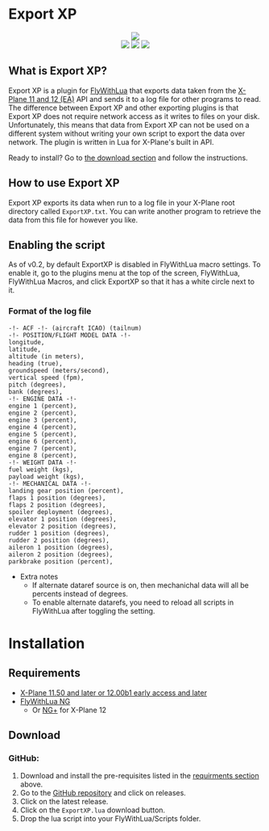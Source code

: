 # Export XP
<p align="center"> 
    <img src="https://img.shields.io/badge/ExportXP-beta-yellow"/>
    <br>
    <img src="https://img.shields.io/badge/X--Plane-11.50%2B-blue"/> <img src="https://img.shields.io/badge/X--Plane-12_EA%2B-blue"/> <img src="https://img.shields.io/badge/FlyWithLUA-2.7%2B-blue" /> <br>
</p>

## What is Export XP?

Export XP is a plugin for [FlyWithLua](https://github.com/X-Friese/FlyWithLua) that exports data taken from the [X-Plane 11 and 12 (EA)](https://x-plane.com/) API and sends it to a log file for other programs to read. The difference between Export XP and other exporting plugins is that Export XP does not require network access as it writes to files on your disk. Unfortunately, this means that data from Export XP can not be used on a different system without writing your own script to export the data over network. The plugin is written in Lua for X-Plane's built in API. 


Ready to install? Go to [the download section](#installation) and follow the instructions.

## How to use Export XP

Export XP exports its data when run to a log file in your X-Plane root directory called `ExportXP.txt`. You can write another program to retrieve the data from this file for however you like.

## Enabling the script

As of v0.2, by default ExportXP is disabled in FlyWithLua macro settings. To enable it, go to the plugins menu at the top of the screen, FlyWithLua, FlyWithLua Macros, and click ExportXP so that it has a white circle next to it.

### Format of the log file

```
-!- ACF -!- (aircraft ICAO) (tailnum)
-!- POSITION/FLIGHT MODEL DATA -!-
longitude,
latitude,
altitude (in meters),
heading (true),
groundspeed (meters/second),
vertical speed (fpm),
pitch (degrees),
bank (degrees),
-!- ENGINE DATA -!-
engine 1 (percent),
engine 2 (percent),
engine 3 (percent),
engine 4 (percent),
engine 5 (percent),
engine 6 (percent),
engine 7 (percent),
engine 8 (percent),
-!- WEIGHT DATA -!-
fuel weight (kgs),
payload weight (kgs),
-!- MECHANICAL DATA -!-
landing gear position (percent),
flaps 1 position (degrees),
flaps 2 position (degrees),
spoiler deployment (degrees),
elevator 1 position (degrees),
elevator 2 position (degrees),
rudder 1 position (degrees),
rudder 2 position (degrees),
aileron 1 position (degrees),
aileron 2 position (degrees),
parkbrake position (percent),
```
* Extra notes
  * If alternate dataref source is on, then mechanichal data will all be percents instead of degrees.
  * To enable alternate datarefs, you need to reload all scripts in FlyWithLua after toggling the setting.



# Installation

## Requirements

- [X-Plane 11.50 and later or 12.00b1 early access and later](https://x-plane.com)
- [FlyWithLua NG](https://github.com/X-Friese/FlyWithLua)
  - Or [NG+](https://forums.x-plane.org/index.php?/files/file/82888-flywithlua-ng-next-generation-plus-edition-for-x-plane-12-win-lin-mac/) for X-Plane 12

## Download

### GitHub:

1. Download and install the pre-requisites listed in the [requirments section](#requirements) above.
2. Go to the [GitHub repository](https://github.com/AviationSFO/ExportXP) and click on releases.
3. Click on the latest release.
4. Click on the `ExportXP.lua` download button.
5. Drop the lua script into your FlyWithLua/Scripts folder.
